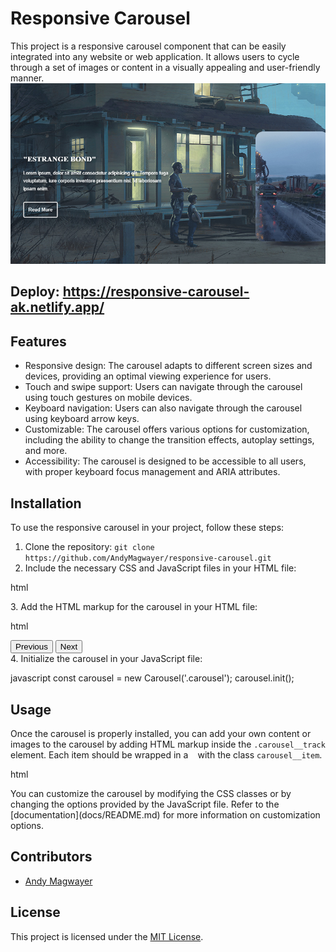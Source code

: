 # Responsive Carousel 

This project is a responsive carousel component that can be easily integrated into any website or web application. It allows users to cycle through a set of images or content in a visually appealing and user-friendly manner.
![Screen](https://github.com/AndyMagwayer/responsive-carousel/blob/main/Screenshot%202023-11-28%20213208.png)

## Deploy: https://responsive-carousel-ak.netlify.app/
## Features

- Responsive design: The carousel adapts to different screen sizes and devices, providing an optimal viewing experience for users.
- Touch and swipe support: Users can navigate through the carousel using touch gestures on mobile devices.
- Keyboard navigation: Users can also navigate through the carousel using keyboard arrow keys.
- Customizable: The carousel offers various options for customization, including the ability to change the transition effects, autoplay settings, and more.
- Accessibility: The carousel is designed to be accessible to all users, with proper keyboard focus management and ARIA attributes.

## Installation

To use the responsive carousel in your project, follow these steps:

1. Clone the repository: `git clone https://github.com/AndyMagwayer/responsive-carousel.git`
2. Include the necessary CSS and JavaScript files in your HTML file:

html
<link rel="stylesheet" href="path/to/carousel.css">
<script src="path/to/carousel.js"></script>
3. Add the HTML markup for the carousel in your HTML file:

html
<div class="carousel">
  <div class="carousel__track">
    <!-- Add your carousel items here -->
  </div>
  <div class="carousel__nav">
    <button class="carousel__prev">Previous</button>
    <button class="carousel__next">Next</button>
  </div>
</div>
4. Initialize the carousel in your JavaScript file:

javascript
const carousel = new Carousel('.carousel');
carousel.init();
## Usage

Once the carousel is properly installed, you can add your own content or images to the carousel by adding HTML markup inside the `.carousel__track` element. Each item should be wrapped in a `
` with the class `carousel__item`.

html
<div class="carousel__track">
  <div class="carousel__item">
    <!-- Add your content or image here -->
  </div>
  <div class="carousel__item">
    <!-- Add your content or image here -->
  </div>
  <!-- Add more carousel items here -->
</div>
You can customize the carousel by modifying the CSS classes or by changing the options provided by the JavaScript file. Refer to the [documentation](docs/README.md) for more information on customization options.

## Contributors

- [Andy Magwayer](https://github.com/AndyMagwayer)

## License

This project is licensed under the [MIT License](LICENSE).
